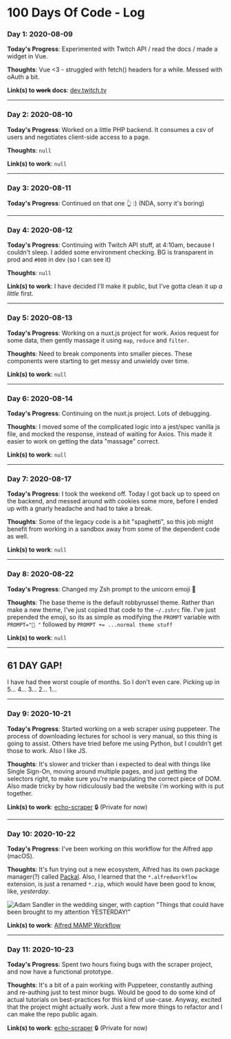 # 100 Days Of Code - Log

<!-- template
### Day 0: 2020-08-

**Today's Progress**:

**Thoughts**: 

**Link(s) to work**:
-->

### Day 1: 2020-08-09

**Today's Progress**: Experimented with Twitch API / read the docs / made a widget in Vue.

**Thoughts**: Vue <3 - struggled with fetch() headers for a while. Messed with oAuth a bit.

**Link(s) to ~~work~~ docs**: [dev.twitch.tv](https://dev.twitch.tv/)

---

### Day 2: 2020-08-10

**Today's Progress**: Worked on a little PHP backend. It consumes a csv of users and negotiates client-side access to a page.

**Thoughts**: `null`

**Link(s) to work**: `null`

---

### Day 3: 2020-08-11

**Today's Progress**: Continued on that one 👆 :) (NDA, sorry it's boring)

---

### Day 4: 2020-08-12

**Today's Progress**: Continuing with Twitch API stuff, at 4:10am, because I couldn't sleep. I added some environment checking. BG is transparent in prod and `#000` in dev (so I can see it)

**Thoughts**: `null`

**Link(s) to work**: I have decided I'll make it public, but I've gotta clean it up _a little_ first.

---

### Day 5: 2020-08-13

**Today's Progress**: Working on a nuxt.js project for work. Axios request for some data, then gently massage it using `map`, `reduce` and `filter`. 

**Thoughts**: Need to break components into smaller pieces. These components were starting to get messy and unwieldy over time. 

**Link(s) to work**: `null`

---

### Day 6: 2020-08-14

**Today's Progress**: Continuing on the nuxt.js project. Lots of debugging.

**Thoughts**: I moved some of the complicated logic into a jest/spec vanilla js file, and mocked the response, instead of waiting for Axios. This made it easier to work on getting the data "massage" correct.

**Link(s) to work**: `null`

---

### Day 7: 2020-08-17

**Today's Progress**: I took the weekend off. Today I got back up to speed on the backend, and messed around with cookies some more, before I ended up with a gnarly headache and had to take a break.

**Thoughts**: Some of the legacy code is a bit "spaghetti", so this job might benefit from working in a sandbox away from some of the dependent code as well.

**Link(s) to work**: `null`

---

### Day 8: 2020-08-22

**Today's Progress**: Changed my Zsh prompt to the unicorn emoji 🦄

**Thoughts**: The base theme is the default robbyrussel theme. Rather than make a new theme, I've just copied that code to the `~/.zshrc` file. I've just prepended the emoji, so its as simple as modifying the `PROMPT` variable with `PROMPT="🦄 "` followed by `PROMPT += ...normal theme stuff`

**Link(s) to work**: `null`

---

## 61 DAY GAP!

I have had thee worst couple of months. So I don't even care. Picking up in 5... 4... 3... 2... 1...

---

### Day 9: 2020-10-21

**Today's Progress**: Started working on a web scraper using puppeteer. The process of downloading lectures for school is very manual, so this thing is going to assist. Others have tried before me using Python, but I couldn't get those to work. Also I like JS.

**Thoughts**: It's slower and tricker than i expected to deal with things like Single Sign-On, moving around multiple pages, and just getting the selectors right, to make sure you're manipulating the correct piece of DOM. Also made tricky by how ridiculously bad the website i'm working with is put together. 

**Link(s) to work**: [echo-scraper](https://github.com/miclgael/echo-scraper) 🔒 (Private for now)

---

### Day 10: 2020-10-22

**Today's Progress**: I've been working on this workflow for the Alfred app (macOS). 

**Thoughts**: It's fun trying out a new ecosystem, Alfred has its own package manager(?) called [Packal](http://www.packal.org). Also, I learned that the `*.alfredworkflow` extension, is just a renamed `*.zip`, which would have been good to know, like, _yesterday_. 

![Adam Sandler in the wedding singer, with caption "Things that could have been brought to my attention YESTERDAY!"](https://media1.tenor.com/images/5be1d37605f45c2be6b61d35986bc11a/tenor.gif?itemid=6055305)

**Link(s) to work**: [Alfred MAMP Workflow](https://github.com/miclgael/alfred-mamp-workflow/)

---

### Day 11: 2020-10-23

**Today's Progress**: Spent two hours fixing bugs with the scraper project, and now have a functional prototype.

**Thoughts**: It's a bit of a pain working with Puppeteer, constantly authing and re-authing just to test minor bugs. Would be good to do some kind of actual tutorials on best-practices for this kind of use-case. Anyway, excited that the project might actually work. Just a few more things to refactor and I can make the repo public again.

**Link(s) to work**: [echo-scraper](https://github.com/miclgael/echo-scraper) 🔒 (Private for now)

